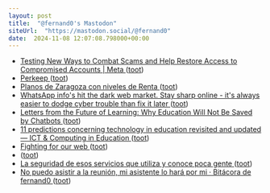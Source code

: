 ```yaml
---
layout: post
title:  "@fernand0's Mastodon"
siteUrl:  "https://mastodon.social/@fernand0"
date:  2024-11-08 12:07:08.798000+00:00
---
```

*  [Testing New Ways to Combat Scams and Help Restore Access to Compromised Accounts \| Meta ](https://about.fb.com/news/2024/10/testing-combat-scams-restore-compromised-accounts) ([toot](https://mastodon.social/@fernand0/113447248120741991))
*  [Perkeep ](https://perkeep.org) ([toot](https://mastodon.social/@fernand0/113447022160531312))
*  [Planos de Zaragoza con niveles de Renta ](https://eszaragoza.blogspot.com/2024/10/planos-de-zaragoza-con-niveles-de-renta.html?spref=t) ([toot](https://mastodon.social/@fernand0/113446929806082896))
*  [WhatsApp info's hit the dark web market. Stay sharp online - it's always easier to dodge cyber trouble than fix it later ](https://safeonweb.be/en/news/whatsapp-infos-hit-dark-web-market-stay-sharp-online-its-always-easier-dodge-cyber-trouble-fi) ([toot](https://mastodon.social/@fernand0/113446660260699956))
*  [Letters from the Future of Learning: Why Education Will Not Be Saved by Chatbots ](https://nepc.colorado.edu/blog/why-educatio) ([toot](https://mastodon.social/@fernand0/113445654370222206))
*  [11 predictions concerning technology in education revisited and updated — ICT & Computing in Education ](https://www.ictineducation.org/home-page/11-predictions-concerning-technology-in-education-revisited-and-update) ([toot](https://mastodon.social/@fernand0/113444871219053725))
*  [Fighting for our web ](https://www.citationneeded.news/fighting-for-our-web) ([toot](https://mastodon.social/@fernand0/113443115554516757))
*  [ ](https://mastodon.social/users/fernand0/statuses/113443061818709892/activity) ([toot](https://mastodon.social/users/fernand0/statuses/113443061818709892/activity))
*  [La seguridad de esos servicios que utiliza y conoce poca gente ](http://fernand0.github.io//aeropuerto-SQL-seguridad) ([toot](https://mastodon.social/@fernand0/113442903001439634))
*  [No puedo asistir a la reunión, mi asistente lo hará por mi · Bitácora de fernand0 ](http://blog.elmundoesimperfecto.com/2024/11/07/reunion-ia-bot) ([toot](https://mastodon.social/@fernand0/113442858965566897))
